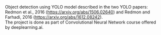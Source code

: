 Object detection using YOLO model described in the two YOLO papers: Redmon et al., 2016 (https://arxiv.org/abs/1506.02640) and Redmon and Farhadi, 2016 (https://arxiv.org/abs/1612.08242).<br>
The project is done as part of Convolutional Neural Network course offered by deeplearning.ai.
